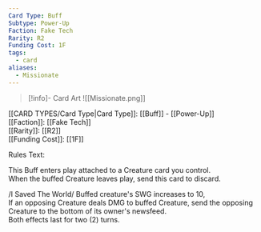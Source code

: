 ```yaml
---
Card Type: Buff
Subtype: Power-Up
Faction: Fake Tech
Rarity: R2
Funding Cost: 1F
tags:
  - card
aliases:
  - Missionate
---
```

> [!info]- Card Art
> ![[Missionate.png]]

[[CARD TYPES/Card Type|Card Type]]: [[Buff]] - [[Power-Up]]  
[[Faction]]: [[Fake Tech]]  
[[Rarity]]: [[R2]]  
[[Funding Cost]]: [[1F]]  

Rules Text:  

This Buff enters play attached to a Creature card you control.  
When the buffed Creature leaves play, send this card to discard.  

/I Saved The World/ Buffed creature's SWG increases to 10,  
If an opposing Creature deals DMG to buffed Creature, send the opposing Creature to the bottom of its owner's newsfeed.  
Both effects last for two (2) turns.  